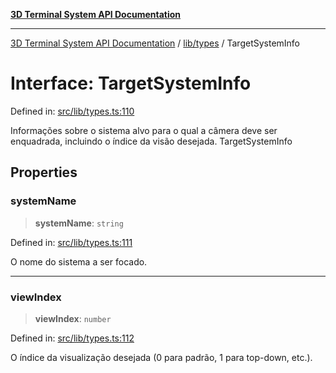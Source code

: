 [**3D Terminal System API Documentation**](../../../README.md)

***

[3D Terminal System API Documentation](../../../README.md) / [lib/types](../README.md) / TargetSystemInfo

# Interface: TargetSystemInfo

Defined in: [src/lib/types.ts:110](https://github.com/Dicommunitas/ThreeJS_Terminal_3D/blob/6f042d4d64a35f8821f49bdbe82798f7999e9e5c/src/lib/types.ts#L110)

Informações sobre o sistema alvo para o qual a câmera deve ser enquadrada,
incluindo o índice da visão desejada.
 TargetSystemInfo

## Properties

### systemName

> **systemName**: `string`

Defined in: [src/lib/types.ts:111](https://github.com/Dicommunitas/ThreeJS_Terminal_3D/blob/6f042d4d64a35f8821f49bdbe82798f7999e9e5c/src/lib/types.ts#L111)

O nome do sistema a ser focado.

***

### viewIndex

> **viewIndex**: `number`

Defined in: [src/lib/types.ts:112](https://github.com/Dicommunitas/ThreeJS_Terminal_3D/blob/6f042d4d64a35f8821f49bdbe82798f7999e9e5c/src/lib/types.ts#L112)

O índice da visualização desejada (0 para padrão, 1 para top-down, etc.).
